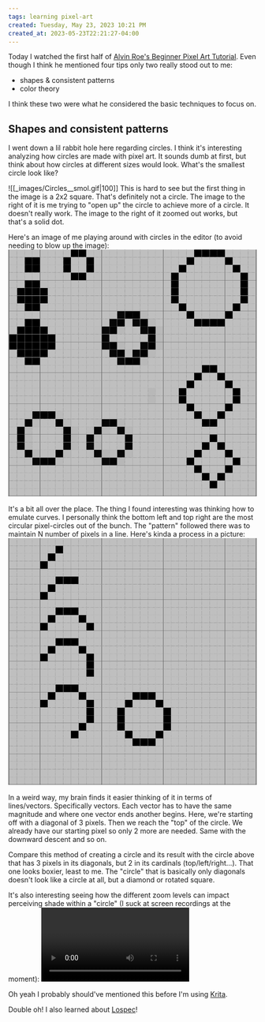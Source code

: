 ```yaml
---
tags: learning pixel-art
created: Tuesday, May 23, 2023 10:21 PM
created_at: 2023-05-23T22:21:27-04:00
---
```

Today I watched the first half of [Alvin Roe's Beginner Pixel Art Tutorial](https://www.youtube.com/watch?v=o_EKrg2fIuc). Even though I think he mentioned four tips only two really stood out to me:
- shapes & consistent patterns
- color theory

I think these two were what he considered the basic techniques to focus on.

## Shapes and consistent patterns
I went down a lil rabbit hole here regarding circles. I think it's interesting analyzing how circles are made with pixel art. It sounds dumb at first, but think about how circles at different sizes would look. What's the smallest circle look like?

![[_images/Circles__smol.gif|100]]
This is hard to see but the first thing in the image is a 2x2 square. That's definitely not a circle. The image to the right of it is me trying to "open up" the circle to achieve more of a circle. It doesn't really work. The image to the right of it zoomed out works, but that's a solid dot.

Here's an image of me playing around with circles in the editor (to avoid needing to blow up the image):
![circles](_images/circles.png)

It's a bit all over the place. The thing I found interesting was thinking how to emulate curves. I personally think the bottom left and top right are the most circular pixel-circles out of the bunch. The "pattern" followed there was to maintain N number of pixels in a line. Here's kinda a process in a picture:
![circle_steps](_images/circle_steps.png)

In a weird way, my brain finds it easier thinking of it in terms of lines/vectors. Specifically vectors. Each vector has to have the same magnitude and where one vector ends another begins. Here, we're starting off with a diagonal of 3 pixels. Then we reach the "top" of the circle. We already have our starting pixel so only 2 more are needed. Same with the downward descent and so on.

Compare this method of creating a circle and its result with the circle above that has 3 pixels in its diagonals, but 2 in its cardinals (top/left/right...). That one looks boxier, least to me. The "circle" that is basically only diagonals doesn't look like a circle at all, but a diamond or rotated square.

It's also interesting seeing how the different zoom levels can impact perceiving shade within a "circle" (I suck at screen recordings at the moment):
![circles__zooming](_images/circles__zooming.webm)

Oh yeah I probably should've mentioned this before I'm using [Krita](https://krita.org/en/).

Double oh! I also learned about [Lospec](https://lospec.com/)!
